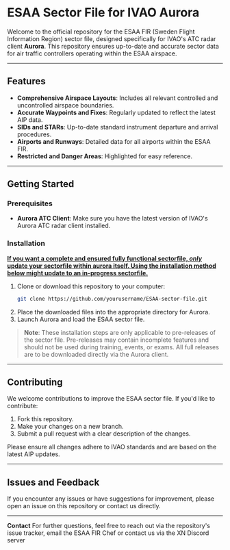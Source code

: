 # ESAA Sector File for IVAO Aurora

Welcome to the official repository for the ESAA FIR (Sweden Flight Information Region) sector file, designed specifically for IVAO's ATC radar client **Aurora**. This repository ensures up-to-date and accurate sector data for air traffic controllers operating within the ESAA airspace.

---

## Features

- **Comprehensive Airspace Layouts**: Includes all relevant controlled and uncontrolled airspace boundaries.
- **Accurate Waypoints and Fixes**: Regularly updated to reflect the latest AIP data.
- **SIDs and STARs**: Up-to-date standard instrument departure and arrival procedures.
- **Airports and Runways**: Detailed data for all airports within the ESAA FIR.
- **Restricted and Danger Areas**: Highlighted for easy reference.

---

## Getting Started

### Prerequisites
- **Aurora ATC Client**: Make sure you have the latest version of IVAO's Aurora ATC radar client installed.

### Installation
<ins>**If you want a complete and ensured fully functional sectorfile, *only* update your sectorfile within aurora itself. Using the installation method below might update to an in-progress sectorfile.**</ins>


1. Clone or download this repository to your computer:
   ```bash
   git clone https://github.com/yourusername/ESAA-sector-file.git
   ```
2. Place the downloaded files into the appropriate directory for Aurora.
3. Launch Aurora and load the ESAA sector file.

> **Note**: These installation steps are only applicable to pre-releases of the sector file. Pre-releases may contain incomplete features and should not be used during training, events, or exams. All full releases are to be downloaded directly via the Aurora client.

---

## Contributing

We welcome contributions to improve the ESAA sector file. If you'd like to contribute:
1. Fork this repository.
2. Make your changes on a new branch.
3. Submit a pull request with a clear description of the changes.

Please ensure all changes adhere to IVAO standards and are based on the latest AIP updates.

---

## Issues and Feedback

If you encounter any issues or have suggestions for improvement, please open an issue on this repository or contact us directly.

---

**Contact**
For further questions, feel free to reach out via the repository's issue tracker, email the ESAA FIR Chef or contact us via the XN Discord server
